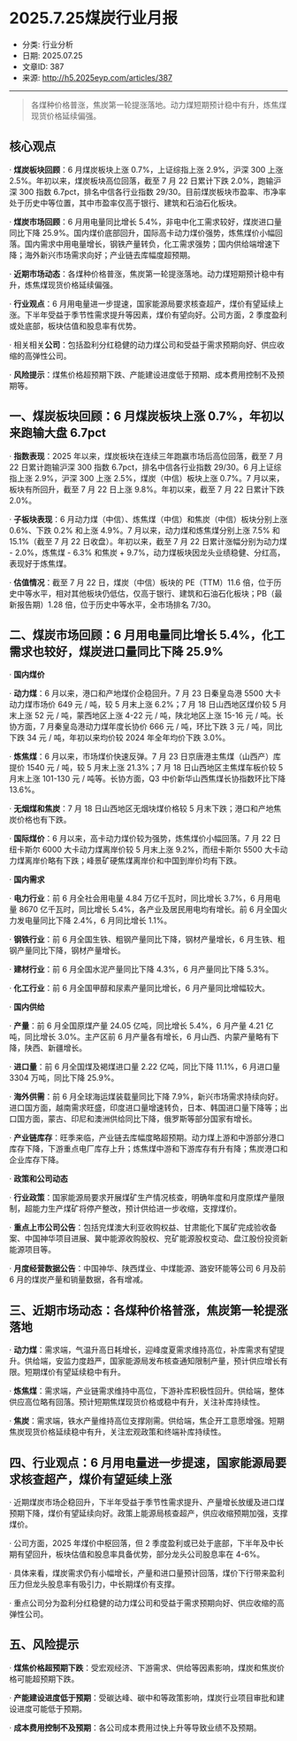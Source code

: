 # 2025.7.25煤炭行业月报

- 分类: 行业分析
- 日期: 2025.07.25
- 文章ID: 387
- 来源: http://h5.2025eyp.com/articles/387

---

> 各煤种价格普涨，焦炭第一轮提涨落地。动力煤短期预计稳中有升，炼焦煤现货价格延续偏强。

## **核心观点**

· **煤炭板块回顾**：6 月煤炭板块上涨 0.7%，上证综指上涨 2.9%，沪深 300 上涨 2.5%。年初以来，煤炭板块高位回落，截至 7 月 22 日累计下跌 2.0%，跑输沪深 300 指数 6.7pct，排名中信各行业指数 29/30。目前煤炭板块市盈率、市净率处于历史中等位置，其中市盈率仅高于银行、建筑和石油石化板块。

· **煤炭市场回顾**：6 月用电量同比增长 5.4%，非电中化工需求较好，煤炭进口量同比下降 25.9%。国内煤价底部回升，国际高卡动力煤价强势，炼焦煤价小幅回落。国内需求中用电量增长，钢铁产量转负，化工需求强势；国内供给端增速下降；海外新兴市场需求向好；产业链去库幅度超预期。

· **近期市场动态**：各煤种价格普涨，焦炭第一轮提涨落地。动力煤短期预计稳中有升，炼焦煤现货价格延续偏强。

· **行业观点**：6 月用电量进一步提速，国家能源局要求核查超产，煤价有望延续上涨。下半年受益于季节性需求提升等因素，煤价有望向好。公司方面，2 季度盈利或处底部，板块估值和股息率有优势。

· 相关相关**公司**：包括盈利分红稳健的动力煤公司和受益于需求预期向好、供应收缩的高弹性公司。

· **风险提示**：煤焦价格超预期下跌、产能建设进度低于预期、成本费用控制不及预期等。

## **一、煤炭板块回顾：6 月煤炭板块上涨 0.7%，年初以来跑输大盘 6.7pct**

· **指数表现**：2025 年以来，煤炭板块在连续三年跑赢市场后高位回落，截至 7 月 22 日累计跑输沪深 300 指数 6.7pct，排名中信各行业指数 29/30。6 月上证综指上涨 2.9%，沪深 300 上涨 2.5%，煤炭（中信）板块上涨 0.7%。7 月以来，板块有所回升，截至 7 月 22 日上涨 9.8%。年初以来，截至 7 月 22 日累计下跌 2.0%。

· **子板块表现**：6 月动力煤（中信）、炼焦煤（中信）和焦炭（中信）板块分别上涨 0.6%、下跌 0.2% 和上涨 4.9%。7 月以来，动力煤和炼焦煤分别上涨 7.5% 和 15.1%（截至 7 月 22 日收盘）。年初以来，截至 7 月 22 日累计涨幅分别为动力煤 - 2.0%，炼焦煤 - 6.3% 和焦炭 + 9.7%，动力煤板块因龙头业绩稳健、分红高，表现好于炼焦煤。

· **估值情况**：截至 7 月 22 日，煤炭（中信）板块的 PE（TTM）11.6 倍，位于历史中等水平，相对其他板块仍低估，仅高于银行、建筑和石油石化板块；PB（最新报告期）1.28 倍，位于历史中等水平，全市场排名 7/30。

## **二、煤炭市场回顾：6 月用电量同比增长 5.4%，化工需求也较好，煤炭进口量同比下降 25.9%**

· **国内煤价**

· **动力煤**：6 月以来，港口和产地煤价企稳回升。7 月 23 日秦皇岛港 5500 大卡动力煤市场价 649 元 / 吨，较 5 月末上涨 6.2%；7 月 18 日山西地区煤价较 5 月末上涨 52 元 / 吨，蒙西地区上涨 4-22 元 / 吨，陕北地区上涨 15-16 元 / 吨。长协方面，7 月秦皇岛港动力煤年度长协价 666 元 / 吨，环比下跌 3 元 / 吨，同比下跌 34 元 / 吨，年初以来均价较 2024 年全年均价下跌 3.0%。

· **炼焦煤**：6 月以来，市场煤价快速反弹。7 月 23 日京唐港主焦煤（山西产）库提价 1540 元 / 吨，较 5 月末上涨 21.3%；7 月 18 日山西地区主焦煤车板价较 5 月末上涨 101-130 元 / 吨等。长协方面，Q3 中价新华山西焦煤长协指数环比下降 13.6%。

· **无烟煤和焦炭**：7 月 18 日山西地区无烟块煤价格较 5 月末下跌；港口和产地焦炭价格也有下跌。

· **国际煤价**：6 月以来，高卡动力煤价较为强势，炼焦煤价小幅回落。7 月 22 日纽卡斯尔 6000 大卡动力煤离岸价较 5 月末上涨 9.2%，而纽卡斯尔 5500 大卡动力煤离岸价略有下跌；峰景矿硬焦煤离岸价和中国到岸价均有下跌。

· **国内需求**

· **电力行业**：前 6 月全社会用电量 4.84 万亿千瓦时，同比增长 3.7%，6 月用电量 8670 亿千瓦时，同比增长 5.4%，各产业及居民用电均有增长。前 6 月全国火力发电量同比下降 2.4%，6 月同比增长 1.1%。

· **钢铁行业**：前 6 月全国生铁、粗钢产量同比下降，钢材产量增长，6 月生铁、粗钢产量同比下降，钢材产量增长。

· **建材行业**：前 6 月全国水泥产量同比下降 4.3%，6 月产量同比下降 5.3%。

· **化工行业**：前 6 月全国甲醇和尿素产量同比增长，6 月产量同比增幅较大。

· **国内供给**

· **产量**：前 6 月全国原煤产量 24.05 亿吨，同比增长 5.4%，6 月产量 4.21 亿吨，同比增长 3.0%。主产区前 6 月产量各有增长，6 月山西、内蒙产量略有下降，陕西、新疆增长。

· **进口量**：前 6 月全国煤及褐煤进口量 2.22 亿吨，同比下降 11.1%，6 月进口量 3304 万吨，同比下降 25.9%。

· **海外供需**：前 6 月全球海运煤装载量同比下降 7.9%，新兴市场需求持续向好。进口国方面，越南需求旺盛，印度进口量增速转负，日本、韩国进口量下降等；出口国方面，蒙古、印尼和澳洲供给同比下降，俄罗斯等部分国家有增长。

· **产业链库存**：旺季来临，产业链去库幅度略超预期。动力煤上游和中游部分港口库存下降，下游重点电厂库存上升；炼焦煤中游和下游库存有升有降；焦炭港口和企业库存下降。

· **政策和公司动态**

· **行业政策**：国家能源局要求开展煤矿生产情况核查，明确年度和月度原煤产量限制，超能力生产煤矿将停产整改，预计供给进一步收缩，支撑煤价。

· **重点上市公司公告**：包括兖煤澳大利亚收购权益、甘肃能化下属矿完成验收备案、中国神华项目进展、冀中能源收购股权、兖矿能源股权变动、盘江股份投资新能源项目等。

· **月度经营数据公告**：中国神华、陕西煤业、中煤能源、潞安环能等公司 6 月及前 6 月的煤炭产量和销量数据，各有增减。

## **三、近期市场动态：各煤种价格普涨，焦炭第一轮提涨落地**

· **动力煤**：需求端，气温升高日耗增长，迎峰度夏需求维持高位，补库需求有望提升。供给端，安监力度趋严，国家能源局发布核查通知限制产量，预计供应增长有限。短期煤价有望延续稳中有升。

· **炼焦煤**：需求端，产业链需求维持中高位，下游补库积极性回升。供给端，整体供应高位略有回落。预计短期焦煤现货价格或稳中有升，关注补库持续性。

· **焦炭**：需求端，铁水产量维持高位支撑刚需。供给端，焦企开工意愿增强。短期焦炭现货价格延续稳中有升，关注宏观政策和终端补库持续性。

## **四、行业观点：6 月用电量进一步提速，国家能源局要求核查超产，煤价有望延续上涨**

· 近期煤炭市场企稳回升，下半年受益于季节性需求提升、产量增长放缓及进口煤预期下降，煤价有望延续向好。政策上能源局核查超产，供应收缩预期加强，支撑煤价。

· 公司方面，2025 年煤价中枢回落，但 2 季度盈利或已处于底部，下半年及中长期有望回升，板块估值和股息率具备优势，部分龙头公司股息率在 4-6%。

· 具体来看，煤炭需求仍有小幅增长，产量和进口量预计回落，煤价下行带来盈利压力但龙头股息率有吸引力，中长期煤价有支撑。

· 重点公司分为盈利分红稳健的动力煤公司和受益于需求预期向好、供应收缩的高弹性公司。

## **五、风险提示**

· **煤焦价格超预期下跌**：受宏观经济、下游需求、供给等因素影响，煤炭和焦炭价格可能超预期下跌。

· **产能建设进度低于预期**：受碳达峰、碳中和等政策影响，煤炭行业项目审批和建设进度可能低于预期。

· **成本费用控制不及预期**：各公司成本费用过快上升等导致业绩不及预期。
